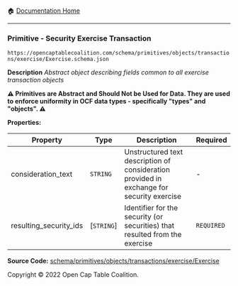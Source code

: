 :house: [Documentation Home](../../../../../../README.md)

---

### Primitive - Security Exercise Transaction

`https://opencaptablecoalition.com/schema/primitives/objects/transactions/exercise/Exercise.schema.json`

**Description** _Abstract object describing fields common to all exercise transaction objects_

**:warning: Primitives are Abstract and Should Not be Used for Data. They are used to enforce uniformity in OCF data types - specifically "types" and "objects". :warning:**

**Properties:**

| Property               | Type       | Description                                                                               | Required   |
| ---------------------- | ---------- | ----------------------------------------------------------------------------------------- | ---------- |
| consideration_text     | `STRING`   | Unstructured text description of consideration provided in exchange for security exercise | -          |
| resulting_security_ids | [`STRING`] | Identifier for the security (or securities) that resulted from the exercise               | `REQUIRED` |

**Source Code:** [schema/primitives/objects/transactions/exercise/Exercise](../../../../../../../../../../../schema/primitives/objects/transactions/exercise/Exercise.schema.json)

Copyright © 2022 Open Cap Table Coalition.
